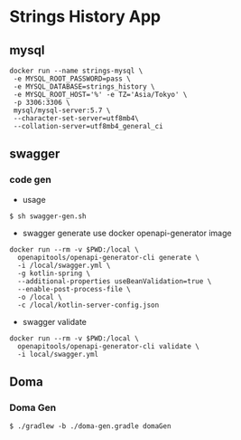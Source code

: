 # Strings History App

## mysql
```
docker run --name strings-mysql \
 -e MYSQL_ROOT_PASSWORD=pass \
 -e MYSQL_DATABASE=strings_history \
 -e MYSQL_ROOT_HOST='%' -e TZ='Asia/Tokyo' \
 -p 3306:3306 \
 mysql/mysql-server:5.7 \
 --character-set-server=utf8mb4\ 
 --collation-server=utf8mb4_general_ci
```

## swagger
### code gen
* usage
```shell
$ sh swagger-gen.sh
```

* swagger generate
use docker openapi-generator image
```
docker run --rm -v $PWD:/local \
  openapitools/openapi-generator-cli generate \
  -i /local/swagger.yml \
  -g kotlin-spring \
  --additional-properties useBeanValidation=true \
  --enable-post-process-file \
  -o /local \
  -c /local/kotlin-server-config.json
```

* swagger validate
```
docker run --rm -v $PWD:/local \
  openapitools/openapi-generator-cli validate \
  -i local/swagger.yml
```

## Doma
### Doma Gen
```
$ ./gradlew -b ./doma-gen.gradle domaGen
```
